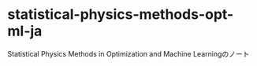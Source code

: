 # statistical-physics-methods-opt-ml-ja
Statistical Physics Methods in Optimization and Machine Learningのノート
